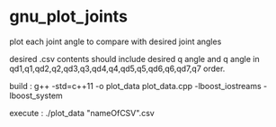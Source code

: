 # gnu_plot_joints
plot each joint angle to compare with desired joint angles

desired .csv contents should include desired q angle and q angle 
in qd1,q1,qd2,q2,qd3,q3,qd4,q4,qd5,q5,qd6,q6,qd7,q7 order. 


build : 
g++ -std=c++11 -o plot_data plot_data.cpp -lboost_iostreams -lboost_system

execute :
./plot_data "nameOfCSV".csv 
